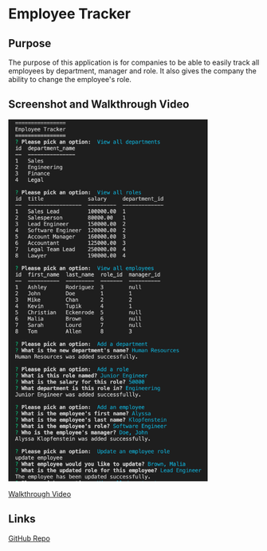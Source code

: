 # Employee Tracker

## Purpose
The purpose of this application is for companies to be able to easily track all employees by department, manager and role.  It also gives the company the ability to change the employee's role.

## Screenshot and Walkthrough Video
<img src="./images/screenshot.png" width="400px;">

[Walkthrough Video](https://drive.google.com/file/d/1Q2cX533oj_dLk7wJ6Jq9Dijmz-pfWzK1/view)

## Links
[GitHub Repo](github.com/apklopfenstein/employee-tracker)